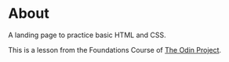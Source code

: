 # About

A landing page to practice basic HTML and CSS.

This is a lesson from the Foundations Course of [The Odin Project](http://theodingproject.com).
